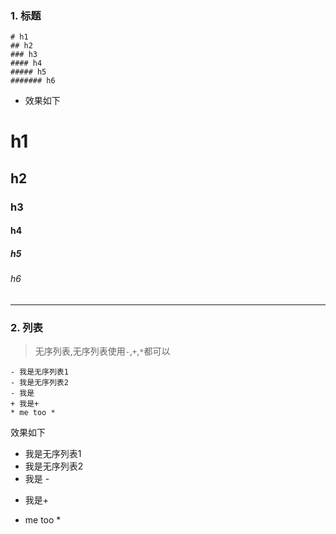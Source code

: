 ### 1. 标题

```
# h1
## h2 
### h3
#### h4
##### h5 
####### h6
```
- 效果如下
# h1
## h2 
### h3
#### h4
##### h5 
###### h6

---
### 2. 列表
> 无序列表,无序列表使用`-`,`+`,`*`都可以

```
- 我是无序列表1
- 我是无序列表2
- 我是
+ 我是+
* me too *
```
效果如下

- 我是无序列表1
- 我是无序列表2
- 我是 -
+ 我是+
* me too *



